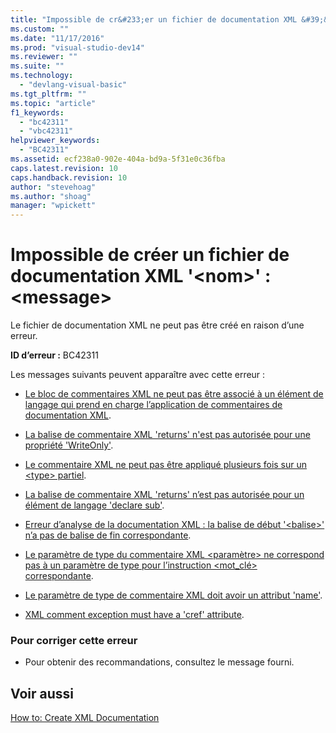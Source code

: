 ```yaml
---
title: "Impossible de cr&#233;er un fichier de documentation XML &#39;&lt;nom&gt;&#39;&#160;: &lt;message&gt; | Microsoft Docs"
ms.custom: ""
ms.date: "11/17/2016"
ms.prod: "visual-studio-dev14"
ms.reviewer: ""
ms.suite: ""
ms.technology: 
  - "devlang-visual-basic"
ms.tgt_pltfrm: ""
ms.topic: "article"
f1_keywords: 
  - "bc42311"
  - "vbc42311"
helpviewer_keywords: 
  - "BC42311"
ms.assetid: ecf238a0-902e-404a-bd9a-5f31e0c36fba
caps.latest.revision: 10
caps.handback.revision: 10
author: "stevehoag"
ms.author: "shoag"
manager: "wpickett"
---
```

# Impossible de cr&#233;er un fichier de documentation XML &#39;&lt;nom&gt;&#39;&#160;: &lt;message&gt;
Le fichier de documentation XML ne peut pas être créé en raison d’une erreur.  
  
 **ID d’erreur :** BC42311  
  
 Les messages suivants peuvent apparaître avec cette erreur :  
  
-   [Le bloc de commentaires XML ne peut pas être associé à un élément de langage qui prend en charge l’application de commentaires de documentation XML](../misc/xml-comment-block-cannot-be-associated-with-any-language-element-that-supports-the-application-of-xml-documentation-comments.md).  
  
-   [La balise de commentaire XML 'returns' n'est pas autorisée pour une propriété 'WriteOnly'](../misc/xml-comment-tag-returns-is-not-permitted-on-a-writeonly-property.md).  
  
-   [Le commentaire XML ne peut pas être appliqué plusieurs fois sur un \<type\> partiel](../Topic/XML%20comment%20cannot%20be%20applied%20more%20than%20once%20on%20a%20partial%20%3Ctype%3E.md).  
  
-   [La balise de commentaire XML 'returns' n’est pas autorisée pour un élément de langage 'declare sub'](../misc/xml-comment-tag-returns-is-not-permitted-on-a-declare-sub-language-element.md).  
  
-   [Erreur d’analyse de la documentation XML : la balise de début '\<balise\>' n’a pas de balise de fin correspondante](../Topic/XML%20documentation%20parse%20error:%20Start%20tag%20'%3Ctag%3E'%20doesn't%20have%20a%20matching%20end%20tag.md).  
  
-   [Le paramètre de type du commentaire XML \<paramètre\> ne correspond pas à un paramètre de type pour l’instruction \<mot\_clé\> correspondante](../misc/xml-comment-type-parameter-parameter-does-not-match-a-type-parameter-on-the-corresponding-keyword-statement.md).  
  
-   [Le paramètre de type de commentaire XML doit avoir un attribut 'name'](../misc/xml-comment-type-parameter-must-have-a-name-attribute.md).  
  
-   [XML comment exception must have a 'cref' attribute](/dotnet/visual-basic/language-reference/error-messages/xml-comment-exception-must-have-a-cref-attribute).  
  
### Pour corriger cette erreur  
  
-   Pour obtenir des recommandations, consultez le message fourni.  
  
## Voir aussi  
 [How to: Create XML Documentation](../Topic/How%20to:%20Create%20XML%20Documentation%20in%20Visual%20Basic.md)